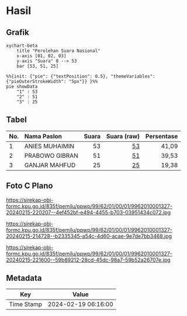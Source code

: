 # Hasil

## Grafik

```mermaid
xychart-beta
    title "Perolehan Suara Nasional"
    x-axis [01, 02, 03]
    y-axis "Suara" 0 --> 53
    bar [53, 51, 25]
```

```mermaid
%%{init: {"pie": {"textPosition": 0.5}, "themeVariables": {"pieOuterStrokeWidth": "5px"}} }%%
pie showData
    "1" : 53
    "2" : 51
    "3" : 25
```

## Tabel

| No. | Nama Paslon    | Suara | Suara (raw) | Persentase |
|:--- |:-------------- | -----:| -----------:| ----------:|
| 1   | ANIES MUHAIMIN | 53    | [53][p-1]   | 41,09      |
| 2   | PRABOWO GIBRAN | 51    | [51][p-2]   | 39,53      |
| 3   | GANJAR MAHFUD  | 25    | [25][p-3]   | 19,38      |


[p-1]: https://github.com/gigit-pemilu/pemilu-2024/blob/main/pilpres/hitung-suara/sub/99-luar-negeri/sub/62-kuala-lumpur-malaysia/sub/01-kuala-lumpur-malaysia/sub/0001-kuala-lumpur-malaysia/sub/327-tps-014/sub/paslon-1.txt
[p-2]: https://github.com/gigit-pemilu/pemilu-2024/blob/main/pilpres/hitung-suara/sub/99-luar-negeri/sub/62-kuala-lumpur-malaysia/sub/01-kuala-lumpur-malaysia/sub/0001-kuala-lumpur-malaysia/sub/327-tps-014/sub/paslon-2.txt
[p-3]: https://github.com/gigit-pemilu/pemilu-2024/blob/main/pilpres/hitung-suara/sub/99-luar-negeri/sub/62-kuala-lumpur-malaysia/sub/01-kuala-lumpur-malaysia/sub/0001-kuala-lumpur-malaysia/sub/327-tps-014/sub/paslon-3.txt

## Foto C Plano

https://sirekap-obj-formc.kpu.go.id/835f/pemilu/ppwp/99/62/01/00/01/9962010001327-20240215-220207--4ef452bf-e494-4455-b703-03951434c072.jpg

https://sirekap-obj-formc.kpu.go.id/835f/pemilu/ppwp/99/62/01/00/01/9962010001327-20240215-214728--b2335345-a54c-4d60-acae-9e7de7bb3468.jpg

https://sirekap-obj-formc.kpu.go.id/835f/pemilu/ppwp/99/62/01/00/01/9962010001327-20240215-221600--59b89212-28cd-45dc-98a7-59b52a26707e.jpg


## Metadata

| Key        | Value               |
| ---------- | ------------------- |
| Time Stamp | 2024-02-19 06:16:00 |



